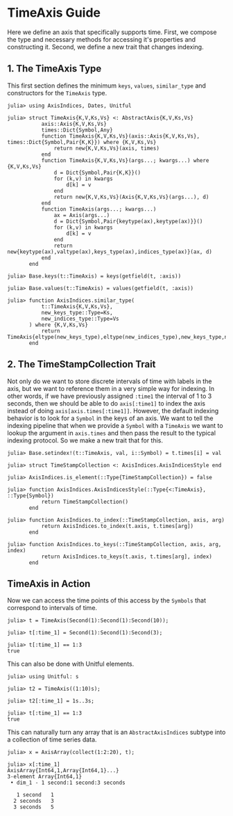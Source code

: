 # TimeAxis Guide

Here we define an axis that specifically supports time.
First, we compose the type and necessary methods for accessing it's properties and constructing it.
Second, we define a new trait that changes indexing.

## 1. The TimeAxis Type

This first section defines the minimum `keys`, `values`, `similar_type` and constructors for the `TimeAxis` type.
```jldoctest time_axis_example
julia> using AxisIndices, Dates, Unitful

julia> struct TimeAxis{K,V,Ks,Vs} <: AbstractAxis{K,V,Ks,Vs}
           axis::Axis{K,V,Ks,Vs}
           times::Dict{Symbol,Any}
           function TimeAxis{K,V,Ks,Vs}(axis::Axis{K,V,Ks,Vs}, times::Dict{Symbol,Pair{K,K}}) where {K,V,Ks,Vs}
               return new{K,V,Ks,Vs}(axis, times)
           end
           function TimeAxis{K,V,Ks,Vs}(args...; kwargs...) where {K,V,Ks,Vs}
               d = Dict{Symbol,Pair{K,K}}()
               for (k,v) in kwargs
                   d[k] = v
               end
               return new{K,V,Ks,Vs}(Axis{K,V,Ks,Vs}(args...), d)
           end
           function TimeAxis(args...; kwargs...)
               ax = Axis(args...)
               d = Dict{Symbol,Pair{keytype(ax),keytype(ax)}}()
               for (k,v) in kwargs
                   d[k] = v
               end
               return new{keytype(ax),valtype(ax),keys_type(ax),indices_type(ax)}(ax, d)
           end
       end

julia> Base.keys(t::TimeAxis) = keys(getfield(t, :axis))

julia> Base.values(t::TimeAxis) = values(getfield(t, :axis))

julia> function AxisIndices.similar_type(
           t::TimeAxis{K,V,Ks,Vs},
           new_keys_type::Type=Ks,
           new_indices_type::Type=Vs
       ) where {K,V,Ks,Vs}
           return TimeAxis{eltype(new_keys_type),eltype(new_indices_type),new_keys_type,new_indices_type}
       end
```

## 2. The TimeStampCollection Trait

Not only do we want to store discrete intervals of time with labels in the axis, but we want to reference them in a very simple way for indexing.
In other words, if we have previously assigned `:time1` the interval of 1 to 3 seconds, then we should be able to do `axis[:time1]` to index the axis instead of doing `axis[axis.times[:time1]]`.
However, the default indexing behavior is to look for a `Symbol` in the keys of an axis.
We want to tell the indexing pipeline that when we provide a `Symbol` with a `TimeAxis` we want to lookup the argument in `axis.times` and then pass the result to the typical indexing protocol.
So we make a new trait that for this.

```jldoctest time_axis_example
julia> Base.setindex!(t::TimeAxis, val, i::Symbol) = t.times[i] = val

julia> struct TimeStampCollection <: AxisIndices.AxisIndicesStyle end

julia> AxisIndices.is_element(::Type{TimeStampCollection}) = false

julia> function AxisIndices.AxisIndicesStyle(::Type{<:TimeAxis}, ::Type{Symbol})
           return TimeStampCollection()
       end

julia> function AxisIndices.to_index(::TimeStampCollection, axis, arg)
           return AxisIndices.to_index(t.axis, t.times[arg])
       end

julia> function AxisIndices.to_keys(::TimeStampCollection, axis, arg, index)
           return AxisIndices.to_keys(t.axis, t.times[arg], index)
       end
```

## TimeAxis in Action

Now we can access the time points of this access by the `Symbols` that correspond to intervals of time.
```jldoctest time_axis_example
julia> t = TimeAxis(Second(1):Second(1):Second(10));

julia> t[:time_1] = Second(1):Second(1):Second(3);

julia> t[:time_1] == 1:3
true

```

This can also be done with Unitful elements.
```jldoctest time_axis_example
julia> using Unitful: s

julia> t2 = TimeAxis((1:10)s);

julia> t2[:time_1] = 1s..3s;

julia> t[:time_1] == 1:3
true

```

This can naturally turn any array that is an `AbstractAxisIndices` subtype into a collection of time series data.
```jldoctest time_axis_example
julia> x = AxisArray(collect(1:2:20), t);

julia> x[:time_1]
AxisArray{Int64,1,Array{Int64,1}...}
3-element Array{Int64,1}
 • dim_1 - 1 second:1 second:3 seconds

   1 second   1
  2 seconds   3
  3 seconds   5


```
